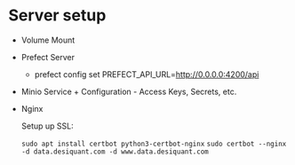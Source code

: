# Server setup

- Volume Mount
- Prefect Server
  - prefect config set PREFECT_API_URL=http://0.0.0.0:4200/api
- Minio Service + Configuration - Access Keys, Secrets, etc.
- Nginx

  Setup up SSL:

  `sudo apt install certbot python3-certbot-nginx`
  `sudo certbot --nginx -d data.desiquant.com -d www.data.desiquant.com`
